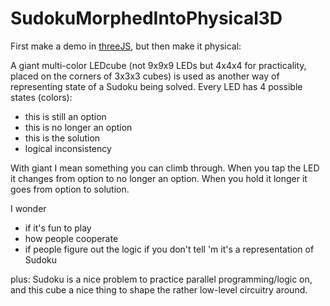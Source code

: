 # SudokuMorphedIntoPhysical3D

First make a demo in [threeJS](https://three.js/), but then make it physical:

A giant multi-color LEDcube (not 9x9x9 LEDs but 4x4x4 for practicality, placed on the corners of 3x3x3 cubes) is used as another way of representing state of a Sudoku being solved. Every LED has 4 possible states (colors):
- this is still an option
- this is no longer an option
- this is the solution
- logical inconsistency

With giant I mean something you can climb through. When you tap the LED it changes from option to no longer an option. When you hold it longer it goes from option to solution. 

I wonder
- if it's fun to play
- how people cooperate
- if people figure out the logic if you don't tell 'm it's a representation of Sudoku

plus: Sudoku is a nice problem to practice parallel programming/logic on, and this cube a nice thing to shape the rather low-level circuitry around.

